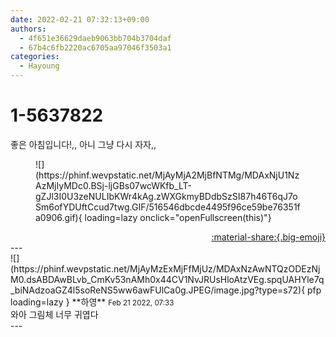 ```yaml
---
date: 2022-02-21 07:32:13+09:00
authors:
  - 4f651e36629daeb9063bb704b3704daf
  - 67b4c6fb2220ac6705aa97046f3503a1
categories:
  - Hayoung
---
```


# 1-5637822

<div class="post-container" markdown="1">
<div class="content-container md-sidebar__scrollwrap" markdown="1">

좋은 아침입니다!,, 아니 그냥 다시 자자,,
<figure markdown="1">
![](https://phinf.wevpstatic.net/MjAyMjA2MjBfNTMg/MDAxNjU1NzAzMjIyMDc0.BSj-ljGBs07wcWKfb_LT-gZJl3I0U3zeNULIbKWr4kAg.zWXGkmyBDdbSzSI87h46T6qJ7oSm6ofYDUftCcud7twg.GIF/516546dbcde4495f96ce59be76351fa0906.gif){ loading=lazy onclick="openFullscreen(this)"}
</figure>


</div>
</div>

<div style="text-align: right;" markdown="1">
<a href="https://weverse.io/fromis9/fanpost/1-5637822" style="text-align: right;">:material-share:{.big-emoji}</a>
</div>
---

<div class="comments-container md-sidebar__scrollwrap" markdown="1">
<div class="comment" markdown="1">
<div class='id-container' markdown="1">
![](https://phinf.wevpstatic.net/MjAyMzExMjFfMjUz/MDAxNzAwNTQzODEzNjM0.dsABDAwBLvb_CmKv53nAMh0x44CV1NvJRUsHloAtzVEg.spqUAHYle7q_biNAdzoaGZ4l5soReNS5ww6awFUlCa0g.JPEG/image.jpg?type=s72){ pfp loading=lazy }
**<span class="artist">하영</span>** <small>Feb 21 2022, 07:33</small><br>
</div>
<div class='comment-body' markdown="1">
와아 그림체 너무 귀엽다
</div>
</div>
</div>
---

